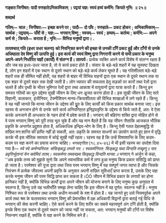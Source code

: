  **गङ्क्षत जिगीषत: पादौ रुरुहातेऽभिकामिकाम् ।** **पद्वयां यज्ञ: स्वयं हव्यं कर्मभि: क्रियते नृभि: ॥ २५॥** 

**शब्दार्थ** 

**गतिम्—** **चाल** **; जिगीषत:—** **इच्छा करने पर** **; पादौ—** **दो पाँव** **; रुरुहाते—** **प्रकट होकर** **; अभिकामिकाम्—** **सार्थक** **; पद्वयाम्—** **पाँवों से** **; यज्ञ:—** **भगवान् विष्णु** **; स्वयम्—** **स्वयं** **; हव्यम्—** **कर्तव्य** **; कर्मभि:—** **अपने कर्म से** **; क्रियते—** **कराता है** **; नृभि:—** **विभिन्न मनुष्यों द्वारा।** **.** 

**तत्पश्चात् गति (इधर उधर चलना) को नियनि्त्रत करने की इच्छा से उनकी टाँगें प्रकट हुईं** **और टाँगों से उनके अधिष्ठाता देव विष्णु की उत्पत्ति हुई। इस कार्य की स्वयं विष्णु द्वारा निगरानी** **करने से सभी प्रकार के मनुष्य अपने-अपने निर्धारित यज्ञों (कार्यों) में संलग्न हैं।** **तात्पर्य :** प्रत्येक व्यक्ति अपने कार्य विशेष में संलग्न रहता है और जब वह इधर-उधर जाता है, तो ये कार्य प्रकट होते हैं। संसार के बड़े-बड़े शहरों में यह सुस्पष्ट दिखता है, लोग इन शहरों में एक स्थान से दूसरे स्थान को बड़े-बड़े कार्य लेकर घूमते हैं। यह गतिशीलता बड़े-बड़े शहरों तक ही सीमित नहीं होती, यह शहरों से बाहर भी विभिन्न वाहनों द्वारा एक स्थान से दूसरे स्थान तक या एक शहर से दूसरे शहर तक देखी जाती है। लोग व्यापार की सफलता हेतु सड़कों पर कारों तथा रेलों द्वारा चलते हैं और पृथ्वी के भीतर भूमिगत रेलों द्वारा तथा आकाश में वायुयानों द्वारा यात्रा करते हैं। किन्तु इन समस्त गतियों का मूल उद्देश्य सुखी जीवन के लिए धन अॢजत करना होता है। इस सुखी जीवन के लिए सारे विज्ञानी, कलाकार, इंजीनियर, टेक्नीशियन मानव-क्रियाशीलता की विभिन्न शाखाओं में लगे रहते हैं। किन्तु वे यह नहीं जानते कि मानव जीवन के उद्देश्य की पूॢत के लिए कार्यों को किस प्रकार सार्थक बनाया जाए। इस रहस्य से अनजान होने से उनके सारे कार्य अनियन्ति्रत इनि्द्रयतृप्ति के उद्देश्य से किये जाते हैं, अत: वे ऐसा करके अनजाने ही अन्धकार के गहन क्षेत्रों में प्रवेश करते हैं। भगवान् की बहिरंगा शक्ति द्वारा मोहित होने से वे परम भगवान् विष्णु को पूरी तरह भूल चुके हैं और यह मान बैठते हैं कि यह जीवन जैसाकि आजकल भौतिक प्रकृति के अन्तर्गत प्रदॢशत होता है, अधिकाधिक इन्द्रिय-भोग के लिए है। किन्तु ऐसी गलत देहात्मबुद्धि से वांछित मन:शान्ति की प्राप्ति नहीं हो सकती, अत: प्रकृति के समस्त साधनों का उपयोग करते हुए ज्ञान में वृद्धि करके भी इस भौतिक सवयता में कोई सुखी नहीं रहता। रहस्य यह है कि उन्हें विश्वशान्ति के लिए कदम-कदम पर यज्ञ करने का प्रयास करना चाहिए। *भगवद्गीता* (१८.४५-४६) में भी इसी रहस्य का उपदेश दिया गया है— *स्वे स्वे कर्मण्यभिरत: संसिङ्क्षद्ध लभते नर:।* *स्वकर्मनिरत: सिङ्क्षद्ध यथा विन्दति तच्छृणु॥* *यत: प्रवृत्तिर्भूतानां येन सर्वमिदं ततम्।* *स्वकर्मणा तमवयच्र्य सिङ्क्षद्ध विन्दति मानव:॥* भगवान् ने अर्जुन से कहा, ''अब इसके तत्त्व को मुझसे सुनो कि अपने स्वाभाविक कर्म में लगा हुआ मनुष्य किस प्रकार संसिद्धि को प्राप्त हो जाता है। परमेश्वर की पूजा द्वारा तथा जिस परम भगवान् विष्णु में यह सश्पूर्ण जगत व्याप्त है और जिसके नियंत्रण में प्रत्येक जीवात्मा अपनी प्रवृत्ति के अनुसार अपनी वांछित सुविधाएँ प्राप्त करता है, उसके लिए यज्ञ करके मनुष्य जीवन की परम सिद्धि प्राप्त कर सकता है।ÓÓ जीवन में विभिन्न प्रकार के लगावों का होना हानिकर नहीं है, क्योंकि विभिन्न कार्यों द्वारा अपने जीवन की योजना बनाने के लिए मनुष्य कुछ अनुपात में स्वतन्त्र है, किन्तु उसे यह भलीभाँति समझ लेना चाहिए कि इस जीवन में वह पूर्णत: स्वतन्त्र नहीं है। मनुष्य निश्चित रूप से परमेश्वर तथा उनके अधीन माध्यमों के वश में होता है। यह जानते हुए उसे नियमपूर्वक अपने कार्य तथा श्रम के फलस्वरूप भगवान् विष्णु की प्रेमाभक्ति में दक्ष अधिकारी विद्वानों द्वारा बताई गई विधि से भगवान् की सेवा करनी चाहिए। ऐसे कार्य करने के लिए शरीर का सबसे महत्त्वपूर्ण अंग टाँगें होती है, क्योंकि इनके बिना एक स्थान से दूसरे स्थान को जाया नहीं जा सकता, अत: भगवान् मनुष्यों की टाँगों पर विशेष नियन्त्रण रखते हैं, क्योंकि ये यज्ञ करने के निमित्त बने हैं। 